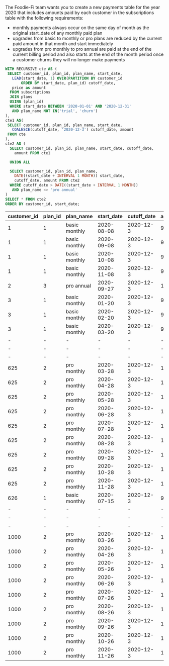 The Foodie-Fi team wants you to create a new payments table for the year 2020 that includes amounts paid by each customer in the subscriptions table with the following requirements:

- monthly payments always occur on the same day of month as the original start_date of any monthly paid plan
- upgrades from basic to monthly or pro plans are reduced by the current paid amount in that month and start immediately
- upgrades from pro monthly to pro annual are paid at the end of the current billing period and also starts at the end of the month period
once a customer churns they will no longer make payments

```sql
WITH RECURSIVE cte AS (
 SELECT customer_id, plan_id, plan_name, start_date, 
   LEAD(start_date, 1) OVER(PARTITION BY customer_id 
       ORDER BY start_date, plan_id) cutoff_date,
   price as amount
  FROM subscriptions
  JOIN plans
  USING (plan_id)
  WHERE start_date BETWEEN '2020-01-01' AND '2020-12-31'
   AND plan_name NOT IN('trial', 'churn')
),
cte1 AS(
 SELECT customer_id, plan_id, plan_name, start_date, 
   COALESCE(cutoff_date, '2020-12-3') cutoff_date, amount
 FROM cte
),
cte2 AS (
  SELECT customer_id, plan_id, plan_name, start_date, cutoff_date, 
    amount FROM cte1

  UNION ALL

  SELECT customer_id, plan_id, plan_name, 
    DATE((start_date + INTERVAL 1 MONTH)) start_date, 
    cutoff_date, amount FROM cte2
  WHERE cutoff_date > DATE((start_date + INTERVAL 1 MONTH))
   AND plan_name <> 'pro annual'
)
SELECT * FROM cte2
ORDER BY customer_id, start_date;
```

| customer_id | plan_id | plan_name     | start_date | cutoff_date | amount |
|-------------|---------|---------------|------------|-------------|--------|
| 1           | 1       | basic monthly | 2020-08-08 | 2020-12-3   | 9.90   |
| 1           | 1       | basic monthly | 2020-09-08 | 2020-12-3   | 9.90   |
| 1           | 1       | basic monthly | 2020-10-08 | 2020-12-3   | 9.90   |
| 1           | 1       | basic monthly | 2020-11-08 | 2020-12-3   | 9.90   |
| 2           | 3       | pro annual    | 2020-09-27 | 2020-12-3   | 199.00 |
| 3           | 1       | basic monthly | 2020-01-20 | 2020-12-3   | 9.90   |
| 3           | 1       | basic monthly | 2020-02-20 | 2020-12-3   | 9.90   |
| 3           | 1       | basic monthly | 2020-03-20 | 2020-12-3   | 9.90   |
|-|-|-|-|-|-|
|-|-|-|-|-|-|
|-|-|-|-|-|-|
| 625         | 2       | pro monthly   | 2020-03-28 | 2020-12-3   | 19.90  |
| 625         | 2       | pro monthly   | 2020-04-28 | 2020-12-3   | 19.90  |
| 625         | 2       | pro monthly   | 2020-05-28 | 2020-12-3   | 19.90  |
| 625         | 2       | pro monthly   | 2020-06-28 | 2020-12-3   | 19.90  |
| 625         | 2       | pro monthly   | 2020-07-28 | 2020-12-3   | 19.90  |
| 625         | 2       | pro monthly   | 2020-08-28 | 2020-12-3   | 19.90  |
| 625         | 2       | pro monthly   | 2020-09-28 | 2020-12-3   | 19.90  |
| 625         | 2       | pro monthly   | 2020-10-28 | 2020-12-3   | 19.90  |
| 625         | 2       | pro monthly   | 2020-11-28 | 2020-12-3   | 19.90  |
| 626         | 1       | basic monthly | 2020-07-15 | 2020-12-3   | 9.90   |
|-|-|-|-|-|-|
|-|-|-|-|-|-|
|-|-|-|-|-|-|
| 1000        | 2       | pro monthly   | 2020-03-26 | 2020-12-3   | 19.90  |
| 1000        | 2       | pro monthly   | 2020-04-26 | 2020-12-3   | 19.90  |
| 1000        | 2       | pro monthly   | 2020-05-26 | 2020-12-3   | 19.90  |
| 1000        | 2       | pro monthly   | 2020-06-26 | 2020-12-3   | 19.90  |
| 1000        | 2       | pro monthly   | 2020-07-26 | 2020-12-3   | 19.90  |
| 1000        | 2       | pro monthly   | 2020-08-26 | 2020-12-3   | 19.90  |
| 1000        | 2       | pro monthly   | 2020-09-26 | 2020-12-3   | 19.90  |
| 1000        | 2       | pro monthly   | 2020-10-26 | 2020-12-3   | 19.90  |
| 1000        | 2       | pro monthly   | 2020-11-26 | 2020-12-3   | 19.90  |


